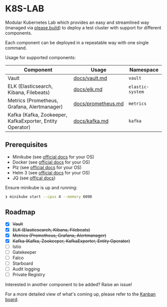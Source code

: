 # K8S-LAB

Modular Kubernetes Lab which provides an easy and streamlined way (managed via [please.build](https://please.build/)) to deploy a test cluster with support for different components.

Each component can be deployed in a repeatable way with one single command.

Usage for supported components:

| Component                                                | Usage                                     | Namespace        |
| -------------------------------------------------------- | ---------------------------------------- | ---------------- |
| Vault                                                    | [docs/vault.md](docs/vault.md)           | `vault`          |
| ELK (Elasticsearch, Kibana, Filebeats)                   | [docs/elk.md](docs/elk.md)               | `elastic-system` |
| Metrics (Prometheus, Grafana, Alertmanager)              | [docs/prometheus.md](docs/prometheus.md) | `metrics`        |
| Kafka (Kafka, Zookeeper, KafkaExporter, Entity Operator) | [docs/kafka.md](docs/kafka.md)           | `kafka`          |


## Prerequisites
* Minikube (see [official docs](https://kubernetes.io/docs/tasks/tools/install-minikube/) for your OS)
* Docker (see [official docs](https://docs.docker.com/get-docker/) for your OS)
* Plz (see [official docs](https://please.build/quickstart.html) for your OS)
* Helm 3 (see [official docs](https://helm.sh/docs/intro/install/) for your OS)
* JQ (see [offical docs](https://stedolan.github.io/jq/))

Ensure minikube is up and running:
```bash
❯ minikube start --cpus 4 --memory 6098
```


## Roadmap
* [X] ~~Vault~~
* [X] ~~ELK (Elasticsearch, Kibana, Filebeats)~~
* [X] ~~Metrics (Prometheus, Grafana, Alertmanager)~~
* [X] ~~Kafka (Kafka, Zookeeper, KafkaExporter, Entity Operator)~~
* [ ] Istio
* [ ] Gatekeeper
* [ ] Falco
* [ ] Starboard
* [ ] Audit logging
* [ ] Private Registry

Interested in another component to be added? Raise an issue!

For a more detailed view of what's coming up, please refer to the
[Kanban board](https://github.com/marco-lancini/k8s-lab/projects/1).
